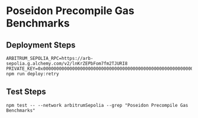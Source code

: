 # Poseidon Precompile Gas Benchmarks

## Deployment Steps

```
ARBITRUM_SEPOLIA_RPC=https://arb-sepolia.g.alchemy.com/v2/lnKrZEPbFom7fm2TJURI8 PRIVATE_KEY=0x0000000000000000000000000000000000000000000000000000000000000000 npm run deploy:retry
```

## Test Steps

```
npm test -- --network arbitrumSepolia --grep "Poseidon Precompile Gas Benchmarks"
```
